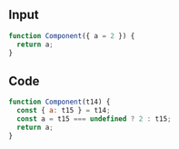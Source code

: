 
## Input

```javascript
function Component({ a = 2 }) {
  return a;
}

```

## Code

```javascript
function Component(t14) {
  const { a: t15 } = t14;
  const a = t15 === undefined ? 2 : t15;
  return a;
}

```
      